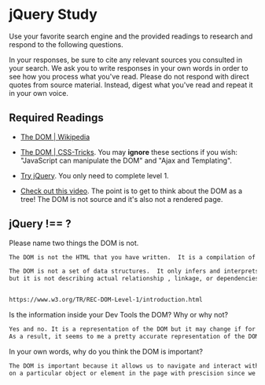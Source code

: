 # jQuery Study

Use your favorite search engine and the provided readings to research and
respond to the following questions.

In your responses, be sure to cite any relevant sources you consulted in your
search. We ask you to write responses in your own words in order to see how you
process what you've read. Please do not respond with direct quotes from source
material. Instead, digest what you've read and repeat it in your own voice.

## Required Readings

-   [The DOM | Wikipedia](https://en.wikipedia.org/wiki/Document_Object_Model)

-   [The DOM | CSS-Tricks](https://css-tricks.com/dom/). You may **ignore**
    these sections if you wish: "JavaScript can manipulate the DOM" and "Ajax
    and Templating".

-   [Try jQuery](http://try.jquery.com/). You only need to complete level 1.

-   [Check out this video](https://www.youtube.com/watch?v=n1cKlKM3jYI). The
point is to get to think about the DOM as a tree! The DOM is not source and
it's also not a rendered page.

## jQuery !== ?

Please name two things the DOM is not.

```md
The DOM is not the HTML that you have written.  It is a compilation of the elements in your HTML (nodes in the DOM tree) that the compiler interprets

The DOM is not a set of data structures.  It only infers and interprets logical relationships (or hierarchies in the code) between items
but it is not describing actual relationship , linkage, or dependencies between their data structures.


https://www.w3.org/TR/REC-DOM-Level-1/introduction.html
```

Is the information inside your Dev Tools the DOM? Why or why not?

```md
Yes and no. It is a representation of the DOM but it may change if for example a JQuery script executes after the page load.
As a result, it seems to me a pretty accurate representation of the DOM at a particular point in time.
```

In your own words, why do you think the DOM is important?

```md
The DOM is important because it allows us to navigate and interact with elements on our page.  Using the DOM, we can likely execute a script
on a particular object or element in the page with prescision since we can navigate to it by traversing the nodes.
```
